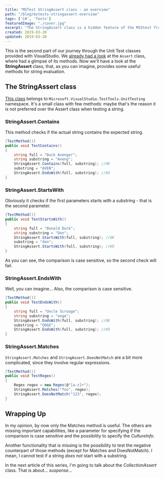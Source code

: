 ```yaml
---
title: "MSTest StringAssert class - an overview"
path: "/blog/mstests-stringassert-overview"
tags: ['C#', 'Tests'] 
featuredImage: "./cover.jpg"
excerpt: "The StringAssert class is a hidden feature of the MSStest framework. Not so many methods, but they can help you with basic tests with strings."
created: 2019-03-20
updated: 2019-03-20
---
```


This is the second part of our journey through the Unit Test classes provided with VisualStudio. We [already had a look](./mstests-assert-overview "My previous article about the Assert class") at the `Assert` class, where had a glimpse of its methods. Now we'll have a look at the **StringAssert** class, that, as you can imagine, provides some useful methods for string evaluation.

## The StringAssert class

[This class](https://docs.microsoft.com/en-us/dotnet/api/microsoft.visualstudio.testtools.unittesting.stringassert "StringAssert documentation") belongs to `Microsoft.VisualStudio.TestTools.UnitTesting` namespace. It's a small class with few methods: maybe that's the reason it is not preferred over the Assert class when testing a string.  

### StringAssert.Contains

This method checks if the actual string contains the expected string.

```cs
[TestMethod()]
public void TestContains()
{
    string full = "Duck Avenger";
    string substring = "Aveng";
    StringAssert.Contains(full, substring); //OK
    substring = "AVEN";
    StringAssert.EndsWith(full, substring); //KO
}
```

### StringAssert.StartsWith

Obviously it checks if the first parameters starts with a substring - that is the second parameter.

```cs
[TestMethod()]
public void TestStartsWith()
{
    string full = "Donald Duck";
    string substring = "Don";
    StringAssert.StartsWith(full, substring); //OK
    substring = "don";
    StringAssert.StartsWith(full, substring); //KO
}
```

As you can see, the comparison is case sensitive, so the second check will fail.

### StringAssert.EndsWith

Well, you can imagine... Also, the comparison is case sensitive.

```cs
[TestMethod()]
public void TestEndsWith()
{
    string full = "Uncle Scrooge";
    string substring = "ooge";
    StringAssert.EndsWith(full, substring); //OK
    substring = "OOGE";
    StringAssert.EndsWith(full, substring); //KO
}
```

### StringAssert.Matches

`StringAssert.Matches` and `StringAssert.DoesNotMatch` are a bit more complicated, since they involve regular expressions.

```cs
[TestMethod()]
public void TestRegex()
{
    Regex regex = new Regex(@"[a-z]+");
    StringAssert.Matches("foo", regex);
    StringAssert.DoesNotMatch("123", regex);
}
```

## Wrapping Up

In my opinion, by now only the Matches method is useful. The others are missing important capabilities, like a parameter for specifying if the comparison is case sensitive and the possibility to specify the _CultureInfo_.  

Another functionality that is missing is the possibility to test the negative counterpart of those methods (except for Matches and DoesNotMatch). I mean, I cannot test if a string _does not_ start with a substring.

In the next article of this series, I'm going to talk about the _CollectionAssert_ class. That is about... _suspense..._
